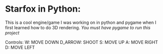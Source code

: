 # Starfox in Python:
This is a cool engine/game I was working on in python and pygame when I first learned how to do 3D rendering. *You must have pygame to run this project*

Controls:   W: MOVE DOWN  D_ARROW: SHOOT
            S: MOVE UP
            A: MOVE RIGHT
            D: MOVE LEFT
    
